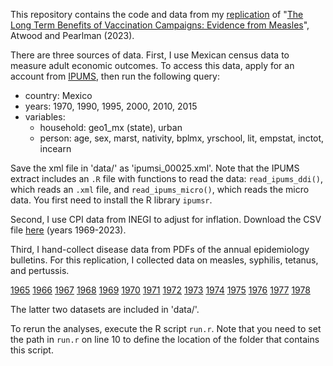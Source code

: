 This repository contains the code and data from my [replication](https://michaelwiebe.com/assets/measles_mexico/ap_replication.pdf) of "[The Long Term Benefits of Vaccination Campaigns: Evidence from Measles](https://web.archive.org/web/20230502002136/https://www.haverford.edu/sites/default/files/Department/Economics/econ-colloquium-Measles_Mexico_Feb2023.pdf)", Atwood and Pearlman (2023).

There are three sources of data.
First, I use Mexican census data to measure adult economic outcomes.
To access this data, apply for an account from [IPUMS](https://international.ipums.org/international/), then run the following query:
- country: Mexico
- years: 1970, 1990, 1995, 2000, 2010, 2015
- variables:
    - household: geo1_mx (state), urban
    - person: age, sex, marst, nativity, bplmx, yrschool, lit, empstat, inctot, incearn

Save the xml file in 'data/' as 'ipumsi_00025.xml'.
Note that the IPUMS extract includes an `.R` file with functions to read the data: `read_ipums_ddi()`, which reads an `.xml` file, and `read_ipums_micro()`, which reads the micro data. 
You first need to install the R library `ipumsr`.

Second, I use CPI data from INEGI to adjust for inflation. Download the CSV file [here](https://web.archive.org/web/20230502002120/https://www.inegi.org.mx/app/tabulados/default.aspx?nc=ca55_2018&idrt=137&opc=t) (years 1969-2023).

Third, I hand-collect disease data from PDFs of the annual epidemiology bulletins. For this replication, I collected data on measles, syphilis, tetanus, and pertussis.

[1965](https://web.archive.org/web/20230501235756/https://saludpublica.mx/index.php/spm/article/view/3720/3604)
[1966](https://web.archive.org/web/20230501235741/https://saludpublica.mx/index.php/spm/article/view/3497/3382)
[1967](https://web.archive.org/web/20230501235510/https://saludpublica.mx/index.php/spm/article/view/3061/2947)
[1968](https://web.archive.org/web/20230501235706/https://saludpublica.mx/index.php/spm/article/view/2849/2736)
[1969](https://web.archive.org/web/20230501235652/https://saludpublica.mx/index.php/spm/article/view/2236/2126)
[1970](https://web.archive.org/web/20230501235427/https://saludpublica.mx/index.php/spm/article/view/2025/1915)
[1971](https://web.archive.org/web/20230501235419/https://saludpublica.mx/index.php/spm/article/view/1817/1781)
[1972](https://web.archive.org/web/20230501235408/https://saludpublica.mx/index.php/spm/article/view/1649/1632)
[1973](https://web.archive.org/web/20230501235317/https://saludpublica.mx/index.php/spm/article/view/1505/1488)
[1974](https://web.archive.org/web/20230501235305/https://saludpublica.mx/index.php/spm/article/view/1363/1347)
[1975](https://web.archive.org/web/20230501235251/https://saludpublica.mx/index.php/spm/article/view/1234/1219)
[1976](https://web.archive.org/web/20230501234755/https://saludpublica.mx/index.php/spm/article/view/1126/1111)
[1977](https://web.archive.org/web/20230501234734/https://saludpublica.mx/index.php/spm/article/view/994/980)
[1978](https://web.archive.org/web/20230501234823/https://saludpublica.mx/index.php/spm/article/view/899/885)

The latter two datasets are included in 'data/'.

To rerun the analyses, execute the R script `run.r`. Note that you need to set the path in `run.r` on line 10 to define the location of the folder that contains this script.